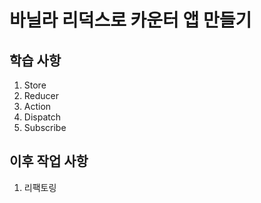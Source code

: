# 바닐라 리덕스로 카운터 앱 만들기

## 학습 사항
1. Store
2. Reducer
3. Action
4. Dispatch
5. Subscribe

## 이후 작업 사항
1. 리팩토링
